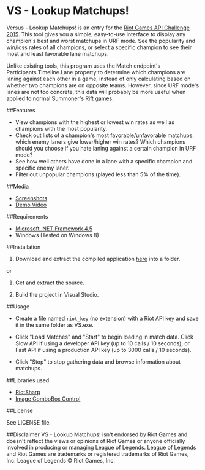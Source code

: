 # VS - Lookup Matchups! 

Versus - Lookup Matchups! is an entry for the [Riot Games API Challenge 2015](https://developer.riotgames.com/discussion/riot-games-api/show/bX8Z86bm). This tool gives you a simple, easy-to-use interface to display any champion's best and worst matchups in URF mode. See the popularity and win/loss rates of all champions, or select a specific champion to see their most and least favorable lane matchups.

Unlike existing tools, this program uses the Match endpoint's Participants.Timeline.Lane property to determine which champions are laning against each other in a game, instead of only calculating based on whether two champions are on opposite teams. However, since URF mode's lanes are not too concrete, this data will probably be more useful when applied to normal Summoner's Rift games.

##Features

- View champions with the highest or lowest win rates as well as champions with the most popularity.
- Check out lists of a champion's most favorable/unfavorable matchups: which enemy laners give lower/higher win rates? Which champions should you choose if you hate laning against a certain champion in URF mode?
- See how well others have done in a lane with a specific champion and specific enemy laner.
- Filter out unpopular champions (played less than 5% of the time).

##Media

- [Screenshots](http://imgur.com/a/4n1L1)
- [Demo Video](http://youtu.be/94mseJlAHIs)

##Requirements

- [Microsoft .NET Framework 4.5](http://www.microsoft.com/en-us/download/details.aspx?id=30653)
- Windows (Tested on Windows 8)

##Installation

1. Download and extract the compiled application [here](https://github.com/aktai0/VS---Lookup-Matchups-/releases) into a folder.

or

1. Get and extract the source.

2. Build the project in Visual Studio.

##Usage

- Create a file named `riot_key` (no extension) with a Riot API key and save it in the same folder as VS.exe.

- Click "Load Matches" and "Start" to begin loading in match data. Click Slow API if using a developer API key (up to 10 calls / 10 seconds), or Fast API if using a production API key (up to 3000 calls / 10 seconds).

- Click "Stop" to stop gathering data and browse information about matchups.

##Libraries used

- [RiotSharp](https://github.com/BenFradet/RiotSharp)
- [Image ComboBox Control](http://www.codeproject.com/Articles/10670/Image-ComboBox-Control)

##License

See LICENSE file.

##Disclaimer
VS - Lookup Matchups! isn't endorsed by Riot Games and doesn't reflect the views or opinions of Riot Games or anyone officially involved in producing or managing League of Legends. League of Legends and Riot Games are trademarks or registered trademarks of Riot Games, Inc. League of Legends © Riot Games, Inc.
